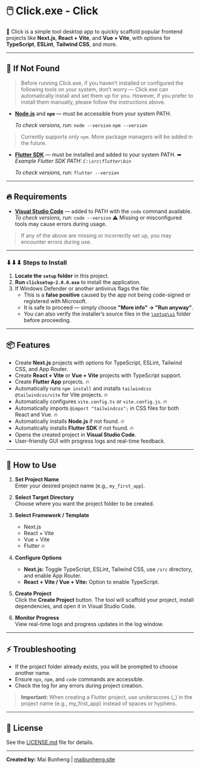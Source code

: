 # 🖱️ Click.exe - Click

📢 Click is a simple tool desktop app to quickly scaffold popular frontend projects like **Next.js**, **React + Vite**, and **Vue + Vite**, with options for **TypeScript**, **ESLint**, **Tailwind CSS**, and more.

---

## 🚨 If Not Found

> Before running Click.exe, if you haven’t installed or configured the following tools on your system, don’t worry — Click.exe can automatically install and set them up for you.
  However, if you prefer to install them manually, please follow the instructions above.

- **[Node.js](https://nodejs.org/)** and **`npm`** — must be accessible from your system PATH.
   
   *To check versions, run:* 
   `node --version`
   `npm --version`
> Currently supports only `npm`. More package managers will be added in the future.


- **[Flutter SDK](https://docs.flutter.dev/get-started/install)** — must be installed and added to your system PATH. 
   ➡ *Example Flutter SDK PATH: `C:\src\flutter\bin`*
  
   *To check versions, run:* 
   `flutter --version`

---

## 🔥 Requirements

- **[Visual Studio Code](https://code.visualstudio.com/)** — added to PATH with the `code` command available.
   *To check versions, run:*
   `code --version`
  ⚠️ Missing or misconfigured tools may cause errors during usage.


> If any of the above are missing or incorrectly set up, you may encounter errors during use.

---

### ⬇⬇⬇ Steps to Install

1. **Locate the `setup` folder** in this project.  
2. **Run `clicksetup-2.0.0.exe`** to install the application.  
3. If Windows Defender or another antivirus flags the file:  
   - This is a **false positive** caused by the app not being code-signed or registered with Microsoft.  
   - It is safe to proceed — simply choose **"More info" → "Run anyway"**.  
   - You can also verify the installer’s source files in the [`\setup\ui`](./setup/ui) folder before proceeding.


---

## 📦 Features

- Create **Next.js** projects with options for TypeScript, ESLint, Tailwind CSS, and App Router.
- Create **React + Vite** or **Vue + Vite** projects with TypeScript support.
- Create **Flutter App** projects. 🔥
- Automatically runs `npm install` and installs `tailwindcss @tailwindcss/vite` for Vite projects. 🔥
- Automatically configures `vite.config.ts` or `vite.config.js`. 🔥
- Automatically imports `@import "tailwindcss";` in CSS files for both React and Vue. 🔥
- Automatically installs **Node.js** if not found. 🔥
- Automatically installs **Flutter SDK** if not found. 🔥
- Opens the created project in **Visual Studio Code**.
- User-friendly GUI with progress logs and real-time feedback.

---

## 🌈 How to Use

1. **Set Project Name**  
   Enter your desired project name (e.g., `my_first_app`).

2. **Select Target Directory**  
   Choose where you want the project folder to be created.

3. **Select Framework / Template**  
   - Next.js  
   - React + Vite  
   - Vue + Vite  
   - Flutter 🔥

4. **Configure Options**  
   - **Next.js:** Toggle TypeScript, ESLint, Tailwind CSS, use `/src` directory, and enable App Router.  
   - **React + Vite / Vue + Vite:** Option to enable TypeScript.

5. **Create Project**  
   Click the **Create Project** button. The tool will scaffold your project, install dependencies, and open it in Visual Studio Code.

6. **Monitor Progress**  
   View real-time logs and progress updates in the log window.

---

## ⚡ Troubleshooting

- If the project folder already exists, you will be prompted to choose another name.
- Ensure `npx`, `npm`, and `code` commands are accessible.
- Check the log for any errors during project creation.
> **Important:** When creating a Flutter project, use underscores (_) in the project name (e.g., my_first_app) instead of spaces or hyphens.

---

## 📄 License

See the [LICENSE.md](LICENSE.md) file for details.

---

**Created by:** Mai Bunheng | [maibunheng.site](https://www.maibunheng.site)
